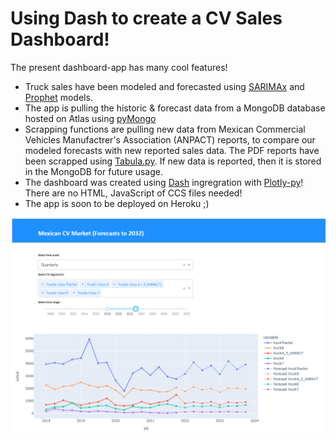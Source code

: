 # Using Dash to create a CV Sales Dashboard!

The present dashboard-app has many cool features!
- Truck sales have been modeled and forecasted using [SARIMAx](https://www.statsmodels.org/devel/generated/statsmodels.tsa.statespace.sarimax.SARIMAX.html) and [Prophet](https://facebook.github.io/prophet/) models.
- The app is pulling the historic & forecast data from a MongoDB database hosted on Atlas using [pyMongo](https://pymongo.readthedocs.io/en/stable/)
- Scrapping functions are pulling new data from Mexican Commercial Vehicles Manufactrer's Association (ANPACT) reports, to compare our modeled forecasts with new reported sales data. The PDF reports have been scrapped using [Tabula.py](https://pypi.org/project/tabula-py/). If new data is reported, then it is stored in the MongoDB for future usage.
- The dashboard was created using [Dash](https://dash.plotly.com/introduction) ingregration with [Plotly-py](https://plotly.com/python/)! There are no HTML, JavaScript of CCS files needed!
- The app is soon to be deployed on Heroku ;) 

![image](img.PNG)
